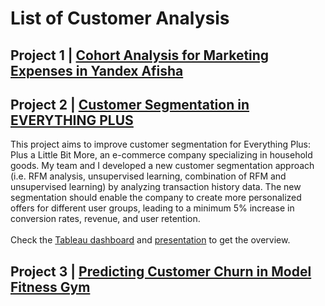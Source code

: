 # List of Customer Analysis
## Project 1 | [Cohort Analysis for Marketing Expenses in Yandex Afisha](https://github.com/icandra/customer_analysis_portfolio/tree/main/Cohort%20Analysis%20-%20Marketing%20Expenses%20in%20Yandex%20Afisha)


## Project 2 | [Customer Segmentation in EVERYTHING PLUS](https://github.com/icandra/customer_analysis_portfolio/tree/main/Customer%20Segmentation%20for%20EVERYTHING%20PLUS)
This project aims to improve customer segmentation for Everything Plus: Plus a Little Bit More, an e-commerce company specializing in household goods. My team and I developed a new customer segmentation approach (i.e. RFM analysis, unsupervised learning, combination of RFM and unsupervised learning) by analyzing transaction history data. The new segmentation should enable the company to create more personalized offers for different user groups, leading to a minimum 5% increase in conversion rates, revenue, and user retention.<br>
<br>
Check the [Tableau dashboard](https://public.tableau.com/app/profile/icandra/viz/CustomerSegmentationModel_16871654802170/CustomerSegmentationModels) and [presentation](https://drive.google.com/file/d/1ptC5qAuxsKJ8R3n9-RmpL0u196IASoBb/view) to get the overview. <br>


## Project 3 | [Predicting Customer Churn in Model Fitness Gym](https://github.com/icandra/customer_analysis_portfolio/tree/main/Customer%20churn%20analysis%20and%20prediction%20in%20Model%20Fitness%20Gym)
